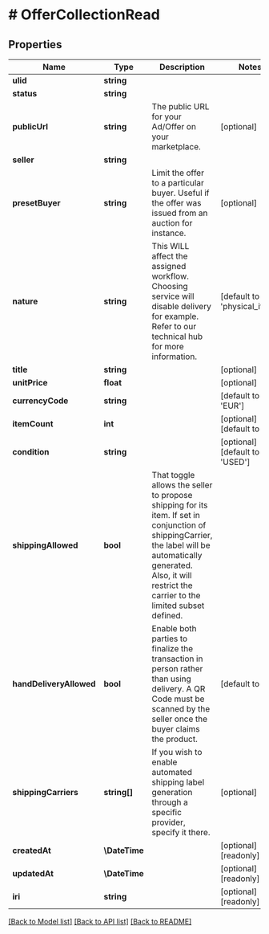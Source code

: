 # # OfferCollectionRead

## Properties

Name | Type | Description | Notes
------------ | ------------- | ------------- | -------------
**ulid** | **string** |  |
**status** | **string** |  |
**publicUrl** | **string** | The public URL for your Ad/Offer on your marketplace. | [optional]
**seller** | **string** |  |
**presetBuyer** | **string** | Limit the offer to a particular buyer. Useful if the offer was issued from an auction for instance. | [optional]
**nature** | **string** | This WILL affect the assigned workflow. Choosing service will disable delivery for example. Refer to our technical hub for more information. | [default to 'physical_item']
**title** | **string** |  | [optional]
**unitPrice** | **float** |  | [optional]
**currencyCode** | **string** |  | [default to 'EUR']
**itemCount** | **int** |  | [optional] [default to 1]
**condition** | **string** |  | [optional] [default to 'USED']
**shippingAllowed** | **bool** | That toggle allows the seller to propose shipping for its item. If set in conjunction of shippingCarrier, the label will be automatically generated. Also, it will restrict the carrier to the limited subset defined. |
**handDeliveryAllowed** | **bool** | Enable both parties to finalize the transaction in person rather than using delivery. A QR Code must be scanned by the seller once the buyer claims the product. | [default to true]
**shippingCarriers** | **string[]** | If you wish to enable automated shipping label generation through a specific provider, specify it there. | [optional]
**createdAt** | **\DateTime** |  | [optional] [readonly]
**updatedAt** | **\DateTime** |  | [optional] [readonly]
**iri** | **string** |  | [optional] [readonly]

[[Back to Model list]](../../README.md#models) [[Back to API list]](../../README.md#endpoints) [[Back to README]](../../README.md)
